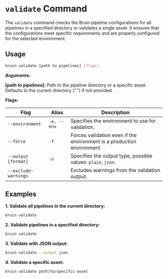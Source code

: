 # `validate` Command

The `validate` command checks the Bruin pipeline configurations for all pipelines in a specified directory or validates a single asset. 
It ensures that the configurations meet specific requirements and are properly configured for the selected environment.

## Usage

```bash
bruin validate [path to pipelines] [flags]
```
**Arguments:**

**[path to pipelines]:** Path to the pipeline directory or a specific asset.
Defaults to the current directory (".") if not provided.

**Flags:**

| Flag                     | Alias     | Description                                                                 |
|--------------------------|-----------|-----------------------------------------------------------------------------|
| `--environment`          | `-e, --env` | Specifies the environment to use for validation.                            |
| `--force`                | `-f`       | Forces validation even if the environment is a production environment.      |
| `--output [format]`      | `-o`       | Specifies the output type, possible values: `plain`, `json`.                |
| `--exclude-warnings`     |            | Excludes warnings from the validation output.                               |


## Examples

**1. Validate all pipelines in the current directory:**

```bash
bruin validate
```

**2. Validate pipelines in a specified directory:**

```bash
bruin validate
```


**3. Validate with JSON output:**

```bash
bruin validate --output json

```


**4. Validate a specific asset:**

```bash
bruin validate path/to/specific-asset

```